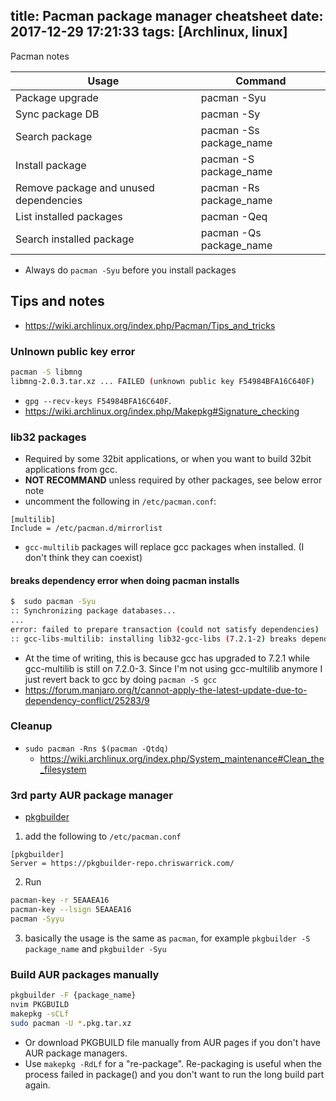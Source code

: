 title: Pacman package manager cheatsheet
date: 2017-12-29 17:21:33
tags: [Archlinux, linux]
---
Pacman notes
<!--more-->

Usage | Command
------|--------
Package upgrade | pacman -Syu
Sync package DB | pacman -Sy
Search package | pacman -Ss package_name
Install package | pacman -S package_name
Remove package and unused dependencies | pacman -Rs package_name
List installed packages | pacman -Qeq
Search installed package | pacman -Qs package_name

- Always do `pacman -Syu` before you install packages

## Tips and notes
- https://wiki.archlinux.org/index.php/Pacman/Tips_and_tricks

### Unlnown public key error
```bash
pacman -S libmng
libmng-2.0.3.tar.xz ... FAILED (unknown public key F54984BFA16C640F)
```
- `gpg --recv-keys F54984BFA16C640F`.
- https://wiki.archlinux.org/index.php/Makepkg#Signature_checking

### lib32 packages
- Required by some 32bit applications, or when you want to build 32bit applications from gcc.
- **NOT RECOMMAND** unless required by other packages, see below error note
- uncomment the following in `/etc/pacman.conf`:
```
[multilib]
Include = /etc/pacman.d/mirrorlist
```
- `gcc-multilib` packages will replace gcc packages when installed. (I don't think they can coexist)

#### breaks dependency error when doing pacman installs
```bash
$  sudo pacman -Syu
:: Synchronizing package databases...
...
error: failed to prepare transaction (could not satisfy dependencies)
:: gcc-libs-multilib: installing lib32-gcc-libs (7.2.1-2) breaks dependency 'lib32-gcc-libs=7.2.0-3'
```
- At the time of writing, this is because gcc has upgraded to 7.2.1 while gcc-multilib is still on 7.2.0-3. Since I'm not using gcc-multilib anymore I just revert back to gcc by doing `pacman -S gcc`
- https://forum.manjaro.org/t/cannot-apply-the-latest-update-due-to-dependency-conflict/25283/9

### Cleanup
- `sudo pacman -Rns $(pacman -Qtdq)`
  - https://wiki.archlinux.org/index.php/System_maintenance#Clean_the_filesystem


### 3rd party AUR package manager
- [pkgbuilder](https://github.com/Kwpolska/pkgbuilder)
1. add the following to `/etc/pacman.conf`
```
[pkgbuilder]
Server = https://pkgbuilder-repo.chriswarrick.com/
```
2. Run
```bash
pacman-key -r 5EAAEA16
pacman-key --lsign 5EAAEA16
pacman -Syyu
```

3. basically the usage is the same as `pacman`, for example `pkgbuilder -S package_name` and `pkgbuilder -Syu`

### Build AUR packages manually
```bash
pkgbuilder -F {package_name}
nvim PKGBUILD
makepkg -sCLf
sudo pacman -U *.pkg.tar.xz
```
- Or download PKGBUILD file manually from AUR pages if you don't have AUR package managers.
- Use `makepkg -RdLf` for a "re-package". Re-packaging is useful when the process failed in package() and you don't want to run the long build part again.